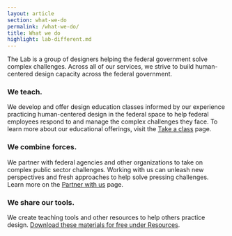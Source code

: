 ```yaml
---
layout: article
section: what-we-do
permalink: /what-we-do/
title: What we do
highlight: lab-different.md
---
```


<p class="lab-content__lead">
  The Lab is a group of designers helping the federal government solve complex challenges. Across all of our services, we strive to build human-centered design capacity across the federal government.
</p>

### We teach.

We develop and offer design education classes informed by our experience practicing human-centered design in the federal space to help federal employees respond to and manage the complex challenges they face. To learn more about our educational offerings, visit the [Take a class](../take-a-class/) page.  

### We combine forces.
We partner with federal agencies and other organizations to take on complex public sector challenges. Working with us can unleash new perspectives and fresh approaches to help solve pressing challenges. Learn more on the [Partner with us](partner/) page.

### We share our tools.

We create teaching tools and other resources to help others practice design. [Download these materials for free under Resources](resources/).
<!-- #### We make connections.
Host and participate in events across the country dedicated to bringing innovators together to build and support human-centered design as an effective approach for solving complex challenges. Visit [Events](events/) to learn more about upcoming opportunities. -->

<!-- ## What makes the Lab at OPM different?

We not only help find solutions, we teach people the skills needed to sustain changes. We do this through an integrated blend of classroom-based learning and project-based, hands-on experiences. Individuals can simply attend classes to learn specific skills and the application of design concepts. We also develop long-term partnerships that include a diverse portfolio of projects to advance specific objectives while also developing the capacity at the individual, team, program and organizational levels.

A broad array of opportunities exists for government organizations to work with the Lab. We focus on building problem solving approaches that are effective, scalable and sustainable over the long term. Our partners become advocates, teachers and practitioners of human-centered design. Our return on investment is not only quantified by the measurable positive effects of our work, but by how our partners value and sustain it. -->
